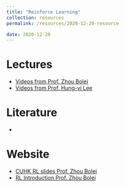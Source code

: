 ```yaml
---
title: "Reinforce Learning"
collection: resources
permalink: /resources/2020-12-20-resource

date: 2020-12-20
---
```



Lectures
======
* [Videos from Prof. Zhou Bolei](https://space.bilibili.com/511221970?spm_id_from=333.788.b_765f7570696e666f.1)
* [Videos from Prof. Hung-yi Lee](https://www.bilibili.com/video/BV1UE411G78S?from=search&seid=6157348908386610824)

Literature
======
* 

Website
======
* [CUHK RL slides Prof. Zhou Bolei](https://github.com/cuhkrlcourse/rlexample)
* [RL Introduction Prof. Zhou Bolei](https://github.com/zhoubolei/introRL)
